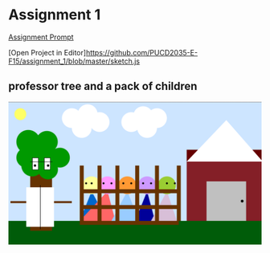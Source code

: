 # Assignment 1

[Assignment Prompt](prompt.md)

[Open Project in Editor]https://github.com/PUCD2035-E-F15/assignment_1/blob/master/sketch.js 

## professor tree and a pack of children

![screengrab_1](screengrab_1.png)
